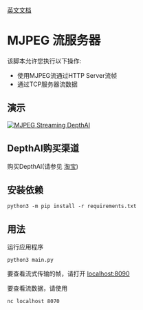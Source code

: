 [英文文档](README.md)

# MJPEG 流服务器

该脚本允许您执行以下操作:
- 使用MJPEG流通过HTTP Server流帧
- 通过TCP服务器流数据

## 演示

[![MJPEG Streaming DepthAI](https://user-images.githubusercontent.com/5244214/90745571-92ab5b80-e2d0-11ea-9052-3f0c8afa9b0b.gif)](https://www.youtube.com/watch?v=695o0EO1Daw "DepthAI on Mac")

## DepthAI购买渠道

购买DepthAI(请参见 [淘宝](https://item.taobao.com/item.htm?id=626257175462))

## 安装依赖

```
python3 -m pip install -r requirements.txt
```

## 用法

运行应用程序

```
python3 main.py
```

要查看流式传输的帧，请打开 [localhost:8090](http://localhost:8090)

要查看流数据，请使用

```
nc localhost 8070
```
